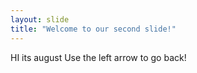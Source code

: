 ```yaml
---
layout: slide
title: "Welcome to our second slide!"
---
```

HI its august
Use the left arrow to go back!
